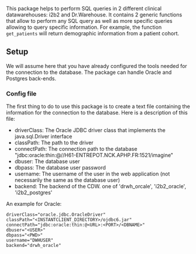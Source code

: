 This package helps to perform SQL queries in 2 different clinical
datawarehouses: i2b2 and Dr.Warehouse. It contains 2 generic functions
that allow to perform any SQL query as well as more specific queries
allowing to query specific information. For example, the function
`get_patients` will return demographic information from a patient
cohort.

Setup
-----

We will assume here that you have already configured the tools needed
for the connection to the database. The package can handle Oracle and
Postgres back-ends.

### Config file

The first thing to do to use this package is to create a text file
containing the information for the connection to the database. Here is a
description of this file:

-   driverClass: The Oracle JDBC driver class that implements the
    java.sql.Driver interface
-   classPath: The path to the driver
-   connectPath: The connection path to the database
    "jdbc:oracle:thin:@//H61-ENTREPOT.NCK.APHP.FR:1521/imagine"
-   dbuser: The database user
-   dbpass: The database user password
-   username: The username of the user in the web application (not
    necessarily the same as the database user)
-   backend: The backend of the CDW. one of 'drwh\_orcale',
    'i2b2\_oracle', 'i2b2\_postgres'

An example for Oracle:

    driverClass="oracle.jdbc.OracleDriver"
    classPath="<INSTANTCLIENT_DIRECTORY>/ojdbc6.jar"
    connectPath="jdbc:oracle:thin:@<URL>:<PORT>/<DBNAME>"
    dbuser="<USER>"
    dbpass="<PWD>"
    username="DWHUSER"
    backend="drwh_oracle"
